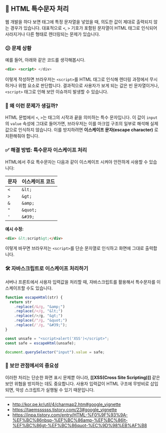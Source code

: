 
## 🔐 HTML 특수문자 처리

웹 개발을 하다 보면 태그에 특정 문자열을 넣었을 때, 의도한 값이 제대로 출력되지 않는 경우가 있습니다. 대표적으로 `<`, `>` 기호가 포함된 문자열이 HTML 태그로 인식되어 사라지거나 다른 형태로 렌더링되는 문제가 있습니다.

### 😕 문제 상황

예를 들어, 아래와 같은 코드를 생각해봅시다.

```html
<div> <script> </div>
```

이렇게 작성하면 브라우저는 `<script>`를 HTML 태그로 인식해 렌더링 과정에서 무시하거나 위험 요소로 판단합니다. 결과적으로 사용자가 보게 되는 값은 빈 문자열이거나, `<script>` 태그로 인해 보안 이슈까지 발생할 수 있습니다.

### 🤔 왜 이런 문제가 생길까?


HTML 문법에서 `<`, `>`는 태그의 시작과 끝을 의미하는 특수 문자입니다. 이 값이 `input`의 `value` 속성에 그대로 들어가면, 브라우저는 이를 마크업 구조의 일부로 해석해 실제 값으로 인식하지 않습니다. 이를 방지하려면 **이스케이프 문자(escape character)** 로 치환해줘야 합니다.

### ✅ 해결 방법: 특수문자 이스케이프 처리

HTML에서 주요 특수문자는 다음과 같이 이스케이프 시켜야 안전하게 사용할 수 있습니다:

|문자|이스케이프 코드|
|---|---|
|`<`|`&lt;`|
|`>`|`&gt;`|
|`&`|`&amp;`|
|`"`|`&quot;`|
|`'`|`&#39;`|

**예시 수정:**

```html
<div> &lt;script&gt;</div>
```

이렇게 바꾸면 브라우저는 `<script>`를 단순 문자열로 인식하고 화면에 그대로 출력합니다.

### 🛠️ 자바스크립트로 이스케이프 처리하기

서버나 프론트에서 사용자 입력값을 처리할 때, 자바스크립트를 활용해서 특수문자를 이스케이프할 수도 있습니다.

```javascript
function escapeHtml(str) {
  return str
    .replace(/&/g, "&amp;")
    .replace(/</g, "&lt;")
    .replace(/>/g, "&gt;")
    .replace(/"/g, "&quot;")
    .replace(/'/g, "&#39;");
}

const unsafe = "<script>alert('XSS')</script>";
const safe = escapeHtml(unsafe);

document.querySelector("input").value = safe;
```

### 🔐 보안 관점에서의 중요성

이러한 처리는 단순한 화면 표시 문제뿐 아니라, **[[XSS(Cross Site Scripting)]]** 같은 보안 위협을 방지하는 데도 중요합니다. 사용자 입력값이 HTML 구조에 무방비로 삽입되면, 악성 스크립트가 실행될 수 있기 때문입니다.


---

- http://kor.pe.kr/util/4/charmap2.htm#google_vignette
- https://taemssssss.tistory.com/23#google_vignette
- https://inpa.tistory.com/entry/HTML-%F0%9F%93%9A-%EF%BC%86nbsp-%EF%BC%86amp-%EF%BC%86lt-%EF%BC%86gt-%EF%BC%86quot-%EC%9D%98%EB%AF%B8